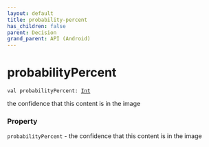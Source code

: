 ```yaml
---
layout: default
title: probability-percent
has_children: false
parent: Decision
grand_parent: API (Android)
---
```


# probabilityPercent

`val probabilityPercent: `[`Int`](https://kotlinlang.org/api/latest/jvm/stdlib/kotlin/-int/index.html)

the confidence that this content is in the image

### Property

`probabilityPercent` - the confidence that this content is in the image